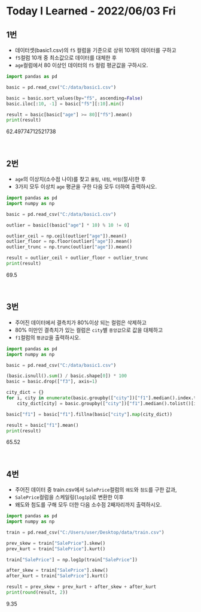 # Today I Learned - 2022/06/03 Fri

## 1번
- 데이터셋(basic1.csv)의 `f5` 컬럼을 기준으로 상위 10개의 데이터를 구하고
- `f5`컬럼 10개 중 최소값으로 데이터를 대체한 후
- `age`컬럼에서 80 이상인 데이터의 `f5` 컬럼 평균값을 구하시오.

```python
import pandas as pd

basic = pd.read_csv("C:/data/basic1.csv")

basic = basic.sort_values(by="f5", ascending=False)
basic.iloc[:10, -1] = basic["f5"][:10].min()

result = basic[basic["age"] >= 80]["f5"].mean()
print(result)
```
62.49774712521738

<br>

## 2번
- `age`의 이상치(소수점 나이)를 찾고 `올림`, `내림`, `버림`(절사)한 후
- 3가지 모두 이상치 `age` 평균을 구한 다음 모두 더하여 출력하시오.
```python
import pandas as pd
import numpy as np

basic = pd.read_csv("C:/data/basic1.csv")

outlier = basic[(basic["age"] * 10) % 10 != 0]

outlier_ceil = np.ceil(outlier["age"]).mean()
outlier_floor = np.floor(outlier["age"]).mean()
outlier_trunc = np.trunc(outlier["age"]).mean()

result = outlier_ceil + outlier_floor + outlier_trunc
print(result)
```
69.5

<br>

## 3번
- 주어진 데이터에서 결측치가 80%이상 되는 컬럼은 삭제하고
- 80% 미만인 결측치가 있는 컬럼은 `city`별 `중앙값`으로 값을 대체하고
- `f1`컬럼의 `평균값`을 출력하시오.
```python
import pandas as pd
import numpy as np

basic = pd.read_csv("C:/data/basic1.csv")

(basic.isnull().sum() / basic.shape[0]) * 100
basic = basic.drop(["f3"], axis=1)

city_dict = {}
for i, city in enumerate(basic.groupby(["city"])["f1"].median().index.tolist()):
    city_dict[city] = basic.groupby(["city"])["f1"].median().tolist()[i]

basic["f1"] = basic["f1"].fillna(basic["city"].map(city_dict))

result = basic["f1"].mean()
print(result)
```
65.52

<br>

## 4번
- 주어진 데이터 중 train.csv에서 `SalePrice`컬럼의 `왜도`와 `첨도`를 구한 값과,
- `SalePrice`컬럼을 스케일링(`log1p`)로 변환한 이후
- 왜도와 첨도를 구해 모두 더한 다음 소수점 2째자리까지 출력하시오.
```python
import pandas as pd
import numpy as np

train = pd.read_csv("C:/Users/user/Desktop/data/train.csv")

prev_skew = train["SalePrice"].skew()
prev_kurt = train["SalePrice"].kurt()

train["SalePrice"] = np.log1p(train["SalePrice"])

after_skew = train["SalePrice"].skew()
after_kurt = train["SalePrice"].kurt()

result = prev_skew + prev_kurt + after_skew + after_kurt
print(round(result, 2))
```
9.35
